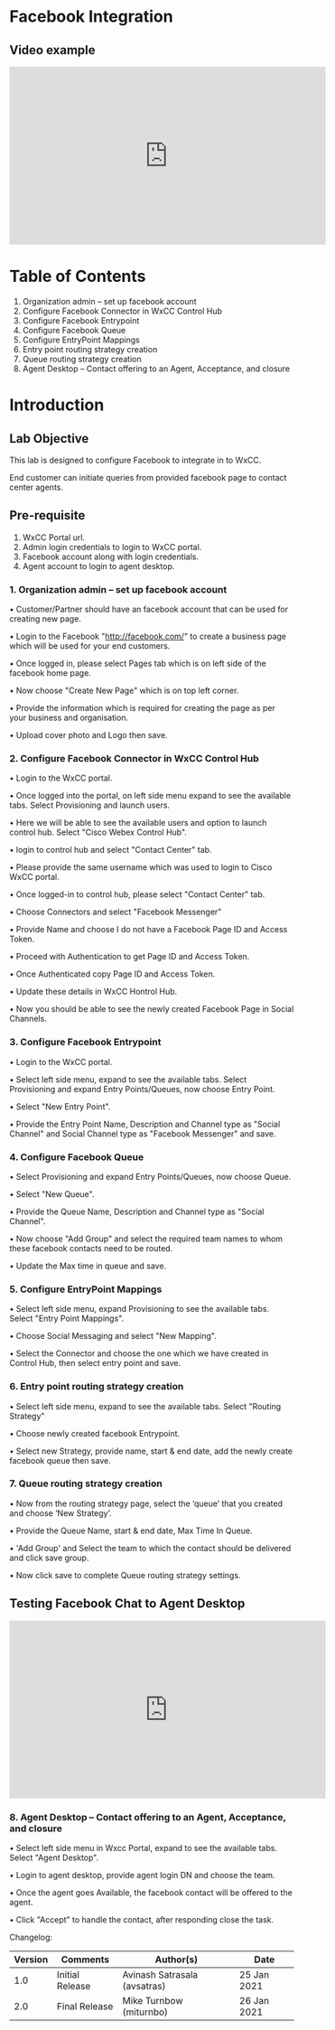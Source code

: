 # Facebook Integration

## Video example

<iframe width="560" height="315" src="https://www.youtube.com/embed/dibFEv-xv3g" frameborder="0" allow="accelerometer; autoplay; clipboard-write; encrypted-media; gyroscope; picture-in-picture" allowfullscreen></iframe>

# Table of Contents

1. Organization admin – set up facebook account
2. Configure Facebook Connector in WxCC Control Hub
3. Configure Facebook Entrypoint
4. Configure Facebook Queue
5. Configure EntryPoint Mappings
6. Entry point routing strategy creation
7. Queue routing strategy creation
8. Agent Desktop – Contact offering to an Agent, Acceptance, and closure


# Introduction

## Lab Objective

This lab is designed to configure Facebook to integrate in to WxCC.

End customer can initiate queries from provided facebook page to contact center agents.

## Pre-requisite

1. WxCC Portal url.
2. Admin login credentials to login to WxCC portal.
3. Facebook account along with login credentials.
4. Agent account to login to agent desktop.


### 1. Organization admin – set up facebook account

• Customer/Partner should have an facebook account that can be used for creating new page.

• Login to the Facebook "http://facebook.com/" to create a business page which will be used for your end customers.

• Once logged in, please select Pages tab which is on left side of the facebook home page.

• Now choose "Create New Page" which is on top left corner.

• Provide the information which is required for creating the page as per your business and organisation.

• Upload cover photo and Logo then save.


### 2. Configure Facebook Connector in WxCC Control Hub

• Login to the WxCC portal.

• Once logged into the portal, on left side menu expand to see the available tabs. Select Provisioning and launch users.

• Here we will be able to see the available users and option to launch control hub. Select "Cisco Webex Control Hub".

• login to control hub and select "Contact Center" tab.

• Please provide the same username which was used to login to Cisco WxCC portal.

• Once logged-in to control hub, please select "Contact Center" tab.

• Choose Connectors and select "Facebook Messenger"

• Provide Name and choose I do not have a Facebook Page ID and Access Token.

• Proceed with Authentication to get Page ID and Access Token.

• Once Authenticated copy Page ID and Access Token.

• Update these details in WxCC Hontrol Hub.

• Now you should be able to see the newly created Facebook Page in Social Channels.


### 3. Configure Facebook Entrypoint

• Login to the WxCC portal.

• Select left side menu, expand to see the available tabs. Select Provisioning and expand Entry Points/Queues, now choose Entry Point.

• Select "New Entry Point".

• Provide the Entry Point Name, Description and Channel type as "Social Channel" and Social Channel type as "Facebook Messenger" and save.


### 4. Configure Facebook Queue

• Select Provisioning and expand Entry Points/Queues, now choose Queue.

• Select "New Queue".

• Provide the Queue Name, Description and Channel type as "Social Channel".

• Now choose "Add Group" and select the required team names to whom these facebook contacts need to be routed.

• Update the Max time in queue and save.


### 5. Configure EntryPoint Mappings

• Select left side menu, expand Provisioning to see the available tabs. Select "Entry Point Mappings".

• Choose Social Messaging and select "New Mapping".

• Select the Connector and choose the one which we have created in Control Hub, then select entry point and save.  

### 6. Entry point routing strategy creation

• Select left side menu, expand to see the available tabs. Select "Routing Strategy"

• Choose newly created facebook Entrypoint.

• Select new Strategy, provide name, start & end date, add the newly create facebook queue then save.


### 7. Queue routing strategy creation

• Now from the routing strategy page, select the ‘queue’ that you created and choose ‘New Strategy’.

• Provide the Queue Name, start & end date, Max Time In Queue.

• 'Add Group' and Select the team to which the contact should be delivered and click save group.

• Now click save to complete Queue routing strategy settings. 

## Testing Facebook Chat to Agent Desktop
<iframe width="560" height="315" src="https://www.youtube.com/embed/6Y-VNupYLns" frameborder="0" allow="accelerometer; autoplay; clipboard-write; encrypted-media; gyroscope; picture-in-picture" allowfullscreen></iframe>

### 8. Agent Desktop – Contact offering to an Agent, Acceptance, and closure

• Select left side menu in Wxcc Portal, expand to see the available tabs. Select "Agent Desktop".

• Login to agent desktop, provide agent login DN and choose the team.

• Once the agent goes Available, the facebook contact will be offered to the agent.

• Click "Accept" to handle the contact, after responding close the task.






Changelog:

| **Version** | **Comments** | **Author(s)** | **Date** |
| --- | --- | --- | --- |
| 1.0 | Initial Release | Avinash Satrasala (avsatras) | 25 Jan 2021 |
| 2.0 | Final Release | Mike Turnbow (miturnbo) | 26 Jan 2021 |